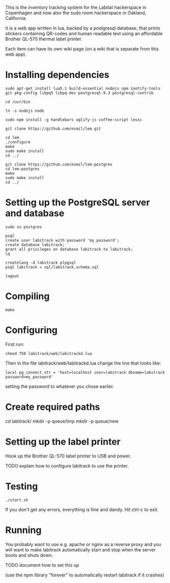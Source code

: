 This is the inventory tracking system for the Labitat hackerspace in Copenhagen and now also the sudo room hackerspace in Oakland, California.

It is a web app written in lua, backed by a postgresql database, that prints stickers containing QR-codes and human readable text using an affordable Brother QL-570 thermal label printer.

Each item can have its own wiki page (on a wiki that is separate from this web app).

# Installing dependencies

```
sudo apt-get install lua5.1 build-essential nodejs npm inotify-tools git pkg-config libpq5 libpq-dev postgresql-9.3 postgresql-contrib

cd /usr/bin

ln -s nodejs node

sudo npm install -g handlebars uglify-js coffee-script lessc

git clone https://github.com/esmil/lem.git

cd lem
./configure
make
sudo make install
cd ../

git clone https://github.com/esmil/lem-postgres
cd lem-postgres
make
sudo make install
cd ../
```

# Setting up the PostgreSQL server and database

```
sudo su postgres

psql
create user labitrack with password 'my_password';
create database labitrack;
grant all privileges on database labitrack to labitrack;
\q

createlang -d labitrack plpgsql
psql labitrack < sql/labitrack.schema.sql

logout
```

# Compiling

```
make
```

# Configuring

First run:

```
chmod 750 labitrack/web/labitrackd.lua
```

Then in the file labitrack/web/labitrackd.lua change the line that looks like:

```
local pg_connect_str = 'host=localhost user=labitrack dbname=labitrack password=my_password'
```

setting the password to whatever you chose earlier.

# Create required paths

cd labitrack/
mkdir -p queue/tmp
mkdir -p queue/new

# Setting up the label printer

Hook up the Brother QL-570 label printer to USB and power.

TODO explain how to configure labitrack to use the printer.

# Testing

```
./start.sh
```

If you don't get any errors, everything is fine and dandy. Hit ctrl-c to exit.

# Running

You probably want to use e.g. apache or nginx as a reverse proxy and you will want to make labitrack automatically start and stop when the server boots and shuts down.

TODO document how to set this up

(use the npm library "forever" to automatically restart labitrack if it crashes)

